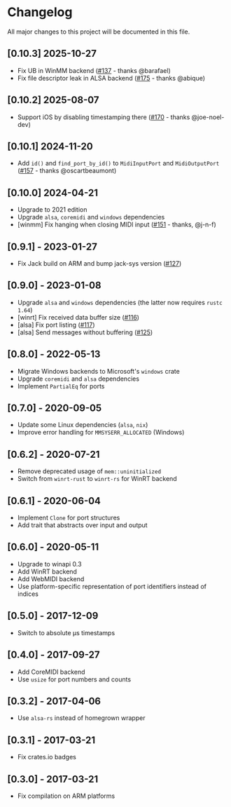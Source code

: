 # Changelog

All major changes to this project will be documented in this file.

## [0.10.3] 2025-10-27
- Fix UB in WinMM backend ([#137](https://github.com/Boddlnagg/midir/issues/137) - thanks @barafael)
- Fix file descriptor leak in ALSA backend ([#175](https://github.com/Boddlnagg/midir/pull/175) - thanks @abique)

## [0.10.2] 2025-08-07
- Support iOS by disabling timestamping there ([#170](https://github.com/Boddlnagg/midir/pull/170) - thanks @joe-noel-dev)

## [0.10.1] 2024-11-20
- Add `id()` and `find_port_by_id()` to `MidiInputPort` and `MidiOutputPort` ([#157](https://github.com/Boddlnagg/midir/pull/157) - thanks @oscartbeaumont)

## [0.10.0] 2024-04-21
- Upgrade to 2021 edition
- Upgrade `alsa`, `coremidi` and `windows` dependencies
- [winmm] Fix hanging when closing MIDI input ([#151](https://github.com/Boddlnagg/midir/pull/151) - thanks, @j-n-f)

## [0.9.1] - 2023-01-27
- Fix Jack build on ARM and bump jack-sys version ([#127](https://github.com/Boddlnagg/midir/pull/127))

## [0.9.0] - 2023-01-08

- Upgrade `alsa` and `windows` dependencies (the latter now requires `rustc 1.64`)
- [winrt] Fix received data buffer size ([#116](https://github.com/Boddlnagg/midir/pull/116))
- [alsa] Fix port listing ([#117](https://github.com/Boddlnagg/midir/pull/117))
- [alsa] Send messages without buffering ([#125](https://github.com/Boddlnagg/midir/pull/125))

## [0.8.0] - 2022-05-13

- Migrate Windows backends to Microsoft's `windows` crate
- Upgrade `coremidi` and `alsa` dependencies
- Implement `PartialEq` for ports

## [0.7.0] - 2020-09-05

- Update some Linux dependencies (`alsa`, `nix`)
- Improve error handling for `MMSYSERR_ALLOCATED` (Windows)

## [0.6.2] - 2020-07-21

- Remove deprecated usage of `mem::uninitialized`
- Switch from `winrt-rust` to `winrt-rs` for WinRT backend

## [0.6.1] - 2020-06-04

- Implement `Clone` for port structures
- Add trait that abstracts over input and output

## [0.6.0] - 2020-05-11

- Upgrade to winapi 0.3
- Add WinRT backend
- Add WebMIDI backend
- Use platform-specific representation of port identifiers instead of indices

## [0.5.0] - 2017-12-09

- Switch to absolute μs timestamps

## [0.4.0] - 2017-09-27

- Add CoreMIDI backend
- Use `usize` for port numbers and counts

## [0.3.2] - 2017-04-06

- Use `alsa-rs` instead of homegrown wrapper

## [0.3.1] - 2017-03-21

- Fix crates.io badges

## [0.3.0] - 2017-03-21

- Fix compilation on ARM platforms